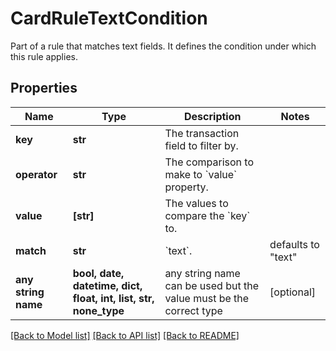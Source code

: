 # CardRuleTextCondition

Part of a rule that matches text fields. It defines the condition under which this rule applies.

## Properties
Name | Type | Description | Notes
------------ | ------------- | ------------- | -------------
**key** | **str** | The transaction field to filter by. | 
**operator** | **str** | The comparison to make to &#x60;value&#x60; property. | 
**value** | **[str]** | The values to compare the &#x60;key&#x60; to. | 
**match** | **str** | &#x60;text&#x60;. | defaults to "text"
**any string name** | **bool, date, datetime, dict, float, int, list, str, none_type** | any string name can be used but the value must be the correct type | [optional]

[[Back to Model list]](../README.md#documentation-for-models) [[Back to API list]](../README.md#documentation-for-api-endpoints) [[Back to README]](../README.md)


